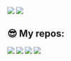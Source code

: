 ![](https://github-readme-stats.vercel.app/api?username=peach-lasagna&count_private=true&show_icons=true&theme=vue )
![](https://github-readme-stats.vercel.app/api/top-langs/?username=peach-lasagna&theme=vue )
## 😎 My repos:

[![](https://github-readme-stats.vercel.app/api/pin/?username=peach-lasagna&theme=vue&repo=Idea-Manager )](https://github.com/peach-lasagna/Idea-Manager)
[![](https://github-readme-stats.vercel.app/api/pin/?username=peach-lasagna&theme=vue&repo=pypoetry-vscode )](https://github.com/peach-lasagna/pypoetry-vscode)
[![](https://github-readme-stats.vercel.app/api/pin/?username=peach-lasagna&theme=vue&repo=vkwave )](https://github.com/peach-lasagna/vkwave)
[![](https://github-readme-stats.vercel.app/api/pin/?username=peach-lasagna&theme=vue&repo=dataclass_factory )](https://github.com/peach-lasagna/dataclass_factory)
